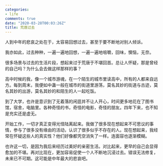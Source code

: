 ```yaml
---
categories:
- life
comments: true
date: "2020-03-28T00:03:26Z"
title: 荒唐过去
---
```


人到中年的悲哀之处在于，太容易回想过去，甚至于要不断地对别人倾诉。

我亦如此，过去种种，一遍一遍地回想，一遍一遍地咀嚼，回味，懊恼，无奈。

很多场景与过去的生活片段，想起来过于荒唐于不堪回首。总让人怀疑，那是曾经的自己吗？为什么会去做这样那样的事？

高中时候的我，像一个城市游魂，在一个陌生的城市里读高中，所有的人都来自远方。每到周末，我便如中蛊一般在城市的街道里游荡，莫名其妙的街道与古迹，莫名其妙的出游，莫名其妙的和陌生的人一起吃饭。

到了大学，也许是意识到了无着落的闲逛并不让人开心，时间更多地花在了图书馆，宿舍，电脑里。各种奇怪的书，奇怪的电影，奇怪的朋友。四年下来，也不知是充实还是虚无。

开始工作，一切才真正变得光怪陆离起来。我做了很多现在想起来不可思议的事情，参与了很多没有缘由的活动，认识了很多似乎不存在的人。现在想起来，我经常在怀疑这些人的真实性？他们好像都凭空消失了一样。连面容也逐渐模糊。

也许这一切，是因为我后来经历过美好的亲密生活。对比起来，更早的自己会显得愈加的不堪。再对比现在，更加容易促使一个人不断地沉浸过去。错误无法修复，未来已不可期。这可能是中年最大的悲哀吧。
